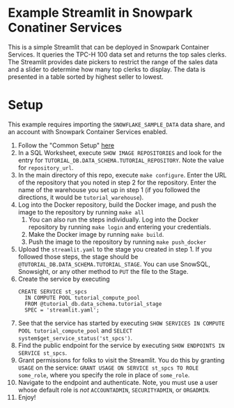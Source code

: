 # Example Streamlit in Snowpark Conatiner Services
This is a simple Streamlit that can be deployed in 
Snowpark Container Services. It queries the TPC-H 100 
data set and returns the top sales clerks. The Streamlit
provides date pickers to restrict the range of the sales
data and a slider to determine how many top clerks to display.
The data is presented in a table sorted by highest seller
to lowest.

# Setup
This example requires importing the `SNOWFLAKE_SAMPLE_DATA`
data share, and an account with Snowpark Container Services
enabled.

1. Follow the "Common Setup" [here](https://docs.snowflake.com/en/LIMITEDACCESS/snowpark-containers/tutorials/common-setup)
2. In a SQL Worksheet, execute `SHOW IMAGE REPOSITORIES` and look
   for the entry for `TUTORIAL_DB.DATA_SCHEMA.TUTORIAL_REPOSITORY`.
   Note the value for `repository_url`.
3. In the main directory of this repo, execute 
   `make configure`. Enter the URL of the repository that you
   noted in step 2 for the repository. Enter the name of the warehouse
   you set up in step 1 (if you followed the directions, it would be
   `tutorial_warehouse`).
4. Log into the Docker repository, build the Docker image, and push
   the image to the repository by running `make all`
   1. You can also run the steps individually. Log into the Docker 
      repository by running `make login` and entering your credentials.
   2. Make the Docker image by running `make build`.
   3. Push the image to the repository by running `make push_docker`
5. Upload the `streamlit.yaml` to the stage you created in step 1. 
   If you followed those steps, the stage should be `@TUTORIAL_DB.DATA_SCHEMA.TUTORIAL_STAGE`. You can use SnowSQL, Snowsight, or any other method
   to `PUT` the file to the Stage.
6. Create the service by executing
   ```
   CREATE SERVICE st_spcs
     IN COMPUTE POOL tutorial_compute_pool
     FROM @tutorial_db.data_schema.tutorial_stage
     SPEC = 'streamlit.yaml';
   ```
7. See that the service has started by executing `SHOW SERVICES IN COMPUTE POOL tutorial_compute_pool` and `SELECT system$get_service_status('st_spcs')`.
8. Find the public endpoint for the service by executing `SHOW ENDPOINTS IN SERVICE st_spcs`.
9. Grant permissions for folks to visit the Streamlit. You do this by granting 
   `USAGE` on the service: `GRANT USAGE ON SERVICE st_spcs TO ROLE some_role`, 
   where you specify the role in place of `some_role`.
10. Navigate to the endpoint and authenticate. Note, you must use a user whose
   default role is _not_ `ACCOUNTADMIN`, `SECURITYADMIN`, or `ORGADMIN`.
11. Enjoy!

